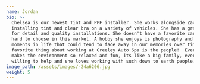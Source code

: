 ```yaml
---
name: Jordan
bio: >-
  Chelsea is our newest Tint and PPF installer. She works alongside Zack daily,
  installing tint and clear bra on a variety of vehicles. She has a great eye
  for detail and quality installations. She doesn't have a favorite car, its too
  hard to choose in this market. A hobby she enjoys is photography and capturing
  moments in life that could tend to fade away in our memories over time. Her
  favorite thing about working at Greeley Auto Spa is the people!  Everyone
  makes the environment so relaxed and fun, its like a big family, everyone is
  willing to help and she loves working with such down to earth people.
image_path: /assets/images/-24a6206.jpg
weight: 5
---
```



